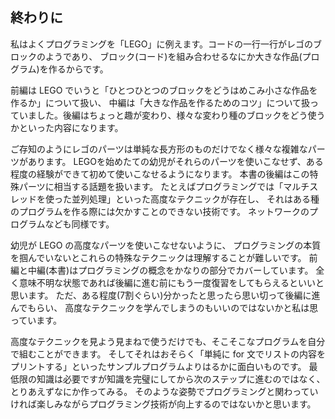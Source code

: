 ## 終わりに

私はよくプログラミングを「LEGO」に例えます。コードの一行一行がレゴのブロックのようであり、
ブロック(コード)を組み合わせるなにか大きな作品(プログラム)を作るからです。

前編は LEGO でいうと「ひとつひとつのブロックをどうはめこみ小さな作品を作るか」について扱い、
中編は「大きな作品を作るためのコツ」について扱っていました。後編はちょっと趣が変わり、様々な変わり種のブロックをどう使うかといった内容になります。

ご存知のようにレゴのパーツは単純な長方形のものだけでなく様々な複雑なパーツがあります。
LEGOを始めたての幼児がそれらのパーツを使いこなせず、ある程度の経験ができて初めて使いこなせるようになります。
本書の後編はこの特殊パーツに相当する話題を扱います。
たとえばプログラミングでは「マルチスレッドを使った並列処理」といった高度なテクニックが存在し、
それはある種のプログラムを作る際には欠かすことのできない技術です。
ネットワークのプログラムなども同様です。

幼児が LEGO の高度なパーツを使いこなせないように、
プログラミングの本質を掴んでいないとこれらの特殊なテクニックは理解することが難しいです。
前編と中編(本書)はプログラミングの概念をかなりの部分でカバーしています。
全く意味不明な状態であれば後編に進む前にもう一度復習をしてもらえるといいと思います。
ただ、ある程度(7割ぐらい)分かったと思ったら思い切って後編に進んでもらい、
高度なテクニックを学んでしまうのもいいのではないかと私は思っています。

高度なテクニックを見よう見まねで使うだけでも、そこそこなプログラムを自分で組むことができます。
そしてそれはおそらく「単純に for 文でリストの内容をプリントする」といったサンプルプログラムよりはるかに面白いものです。
最低限の知識は必要ですが知識を完璧にしてから次のステップに進むのではなく、
とりあえずなにか作ってみる。
そのような姿勢でプログラミングと関わっていければ楽しみながらプログラミング技術が向上するのではないかと思います。
